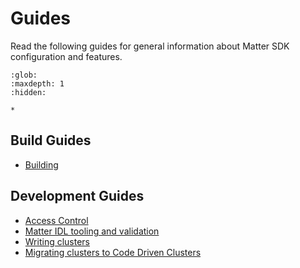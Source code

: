 # Guides

Read the following guides for general information about Matter SDK configuration
and features.

```{toctree}
:glob:
:maxdepth: 1
:hidden:

*
```

## Build Guides

- [Building](./BUILDING.md)

## Development Guides

- [Access Control](./access-control-guide.md)
- [Matter IDL tooling and validation](./matter_idl_tooling.md)
- [Writing clusters](./writing_clusters.md)
- [Migrating clusters to Code Driven Clusters](./migrating_ember_cluster_to_code_driven.md)
